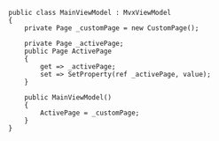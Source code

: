     public class MainViewModel : MvxViewModel
    {
        private Page _customPage = new CustomPage();
    
        private Page _activePage;
        public Page ActivePage
        {
            get => _activePage;
            set => SetProperty(ref _activePage, value);
        }
    
        public MainViewModel() 
        {
            ActivePage = _customPage;
        }
    }
